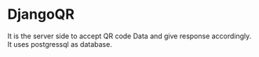 # DjangoQR

It is the server side to accept QR code Data and give response accordingly. It uses postgressql as database.
